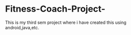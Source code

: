 # Fitness-Coach-Project-
This is my third sem project where i have created this using android,java,etc.
